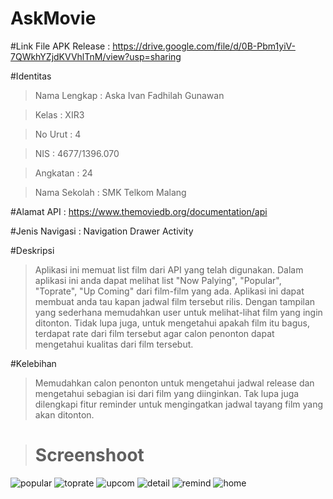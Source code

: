 # AskMovie

#Link File APK Release : https://drive.google.com/file/d/0B-Pbm1yiV-7QWkhYZjdKVVhlTnM/view?usp=sharing

#Identitas
  > Nama Lengkap  : Aska Ivan Fadhilah Gunawan
  
  > Kelas : XIR3
  
  > No Urut : 4
  
  > NIS : 4677/1396.070
  
  > Angkatan : 24
  
  > Nama Sekolah : SMK Telkom Malang
  
#Alamat API : https://www.themoviedb.org/documentation/api

#Jenis Navigasi : Navigation Drawer Activity

#Deskripsi
  > Aplikasi ini memuat list film dari API yang telah digunakan. Dalam aplikasi ini anda dapat melihat list "Now Palying", "Popular", "Toprate", "Up Coming" dari film-film yang ada. Aplikasi ini dapat membuat anda tau kapan jadwal film tersebut rilis. Dengan tampilan yang sederhana memudahkan user untuk melihat-lihat film yang ingin ditonton. Tidak lupa juga, untuk mengetahui apakah film itu bagus, terdapat rate dari film tersebut agar calon penonton dapat mengetahui kualitas dari film tersebut.
  
#Kelebihan
  > Memudahkan calon penonton untuk mengetahui jadwal release dan mengetahui sebagian isi dari film yang diinginkan. Tak lupa juga dilengkapi fitur reminder untuk mengingatkan jadwal tayang film yang akan ditonton.

># Screenshoot
  ![popular](https://user-images.githubusercontent.com/22123412/27064536-100c9aca-5022-11e7-861a-9f4b843022bf.jpg)
  ![toprate](https://user-images.githubusercontent.com/22123412/27064540-10215f96-5022-11e7-8e15-bf197513feb1.jpg)
  ![upcom](https://user-images.githubusercontent.com/22123412/27064538-101d46b8-5022-11e7-8346-a55f928cedbb.jpg)
  ![detail](https://user-images.githubusercontent.com/22123412/27064537-100dda98-5022-11e7-8356-e09a58b61085.jpg)
  ![remind](https://user-images.githubusercontent.com/22123412/27064539-1020f6fa-5022-11e7-903a-0c72436d0f0d.jpg)
  ![home](https://user-images.githubusercontent.com/22123412/27064535-100b5066-5022-11e7-9be3-57934f86fd77.jpg)
